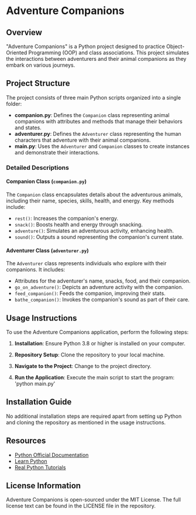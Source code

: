 # Adventure Companions

## Overview
"Adventure Companions" is a Python project designed to practice Object-Oriented Programming (OOP) and class associations. This project simulates the interactions between adventurers and their animal companions as they embark on various journeys.

## Project Structure
The project consists of three main Python scripts organized into a single folder:
- **companion.py**: Defines the `Companion` class representing animal companions with attributes and methods that manage their behaviors and states.
- **adventurer.py**: Defines the `Adventurer` class representing the human characters that adventure with their animal companions.
- **main.py**: Uses the `Adventurer` and `Companion` classes to create instances and demonstrate their interactions.

### Detailed Descriptions
#### Companion Class (`companion.py`)
The `Companion` class encapsulates details about the adventurous animals, including their name, species, skills, health, and energy. Key methods include:
- `rest()`: Increases the companion's energy.
- `snack()`: Boosts health and energy through snacking.
- `adventure()`: Simulates an adventurous activity, enhancing health.
- `sound()`: Outputs a sound representing the companion's current state.

#### Adventurer Class (`adventurer.py`)
The `Adventurer` class represents individuals who explore with their companions. It includes:
- Attributes for the adventurer's name, snacks, food, and their companion.
- `go_on_adventure()`: Depicts an adventure activity with the companion.
- `feed_companion()`: Feeds the companion, improving their stats.
- `bathe_companion()`: Invokes the companion's sound as part of their care.


## Usage Instructions

To use the Adventure Companions application, perform the following steps:

1. **Installation**:
    Ensure Python 3.8 or higher is installed on your computer.
    
2. **Repository Setup**:
    Clone the repository to your local machine.

3. **Navigate to the Project**:
    Change to the project directory.

4. **Run the Application**:
    Execute the main script to start the program: 'python main.py'

## Installation Guide

No additional installation steps are required apart from setting up Python and cloning the repository as mentioned in the usage instructions.

## Resources

- [Python Official Documentation](https://www.python.org/doc/)
- [Learn Python](https://www.learnpython.org/)
- [Real Python Tutorials](https://realpython.com/)

## License Information

Adventure Companions is open-sourced under the MIT License. The full license text can be found in the LICENSE file in the repository.

